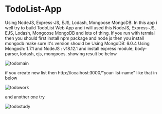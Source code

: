 # TodoList-App
Using NodeJS, Express-JS, EJS, Lodash, Mongoose MongoDB.
In this app i well try to build TodoList Web App and i will used this NodeJS, Express-JS, EJS, Lodash, Mongoose MongoDB and lots of thing. If you run with termial then you should 
first install npm package and node js then you install mongodb make sure it's version should be Using MongoDB: 6.0.4 Using Mongosh: 1.7.1 and NodeJS : v18.12.1
and install express module, body-parser, lodash, ejs, mongooes. showing result be below

![todomain](https://user-images.githubusercontent.com/121923125/222390263-ecca788e-5ec4-4173-9f04-ecf3228c21ed.PNG)

if you create new list then http://localhost:3000/"your-list-name" like that in below


![todowork](https://user-images.githubusercontent.com/121923125/222390275-2bccc814-5943-4787-a2de-b1728254169e.PNG)

and another one try


![todostudy](https://user-images.githubusercontent.com/121923125/222390288-b4770e5c-ab4e-4271-955d-e95a9d4018c7.PNG)
